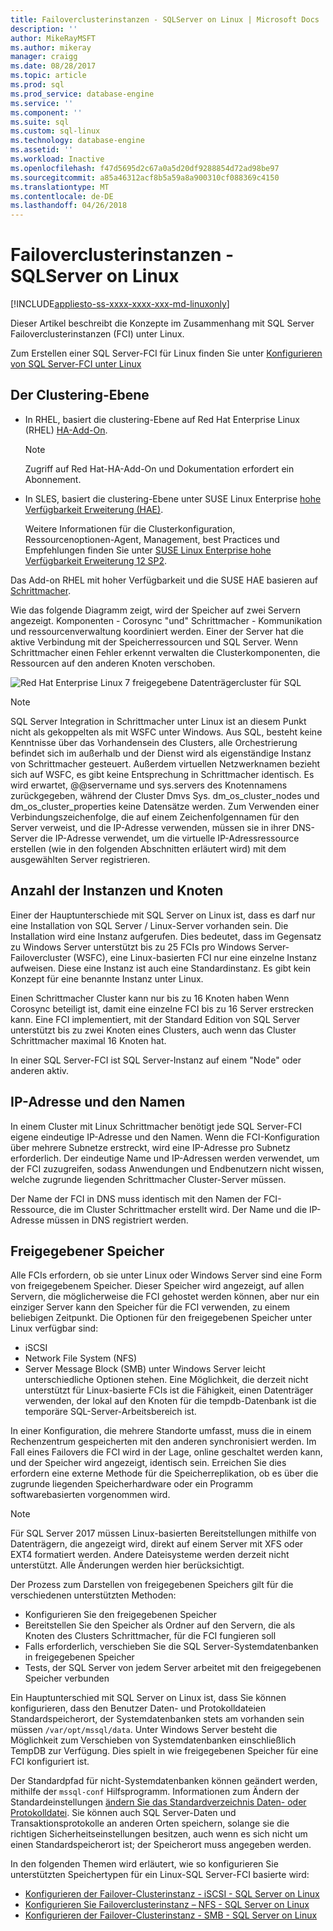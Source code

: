 ```yaml
---
title: Failoverclusterinstanzen - SQLServer on Linux | Microsoft Docs
description: ''
author: MikeRayMSFT
ms.author: mikeray
manager: craigg
ms.date: 08/28/2017
ms.topic: article
ms.prod: sql
ms.prod_service: database-engine
ms.service: ''
ms.component: ''
ms.suite: sql
ms.custom: sql-linux
ms.technology: database-engine
ms.assetid: ''
ms.workload: Inactive
ms.openlocfilehash: f47d5695d2c67a0a5d20df9288854d72ad98be97
ms.sourcegitcommit: a85a46312acf8b5a59a8a900310cf088369c4150
ms.translationtype: MT
ms.contentlocale: de-DE
ms.lasthandoff: 04/26/2018
---
```

# <a name="failover-cluster-instances---sql-server-on-linux"></a>Failoverclusterinstanzen - SQLServer on Linux

[!INCLUDE[appliesto-ss-xxxx-xxxx-xxx-md-linuxonly](../includes/appliesto-ss-xxxx-xxxx-xxx-md-linuxonly.md)]

Dieser Artikel beschreibt die Konzepte im Zusammenhang mit SQL Server Failoverclusterinstanzen (FCI) unter Linux. 

Zum Erstellen einer SQL Server-FCI für Linux finden Sie unter [Konfigurieren von SQL Server-FCI unter Linux](sql-server-linux-shared-disk-cluster-configure.md)

## <a name="the-clustering-layer"></a>Der Clustering-Ebene

* In RHEL, basiert die clustering-Ebene auf Red Hat Enterprise Linux (RHEL) [HA-Add-On](https://access.redhat.com/documentation/en-US/Red_Hat_Enterprise_Linux/6/pdf/High_Availability_Add-On_Overview/Red_Hat_Enterprise_Linux-6-High_Availability_Add-On_Overview-en-US.pdf). 

    > [!NOTE] 
    > Zugriff auf Red Hat-HA-Add-On und Dokumentation erfordert ein Abonnement. 

* In SLES, basiert die clustering-Ebene unter SUSE Linux Enterprise [hohe Verfügbarkeit Erweiterung (HAE)](https://www.suse.com/products/highavailability).

    Weitere Informationen für die Clusterkonfiguration, Ressourcenoptionen-Agent, Management, best Practices und Empfehlungen finden Sie unter [SUSE Linux Enterprise hohe Verfügbarkeit Erweiterung 12 SP2](https://www.suse.com/documentation/sle-ha-12/index.html).

Das Add-on RHEL mit hoher Verfügbarkeit und die SUSE HAE basieren auf [Schrittmacher](http://clusterlabs.org/).

Wie das folgende Diagramm zeigt, wird der Speicher auf zwei Servern angezeigt. Komponenten - Corosync "und" Schrittmacher - Kommunikation und ressourcenverwaltung koordiniert werden. Einer der Server hat die aktive Verbindung mit der Speicherressourcen und SQL Server. Wenn Schrittmacher einen Fehler erkennt verwalten die Clusterkomponenten, die Ressourcen auf den anderen Knoten verschoben.  

![Red Hat Enterprise Linux 7 freigegebene Datenträgercluster für SQL](./media/sql-server-linux-shared-disk-cluster-red-hat-7-configure/LinuxCluster.png) 


> [!NOTE]
> SQL Server Integration in Schrittmacher unter Linux ist an diesem Punkt nicht als gekoppelten als mit WSFC unter Windows. Aus SQL, besteht keine Kenntnisse über das Vorhandensein des Clusters, alle Orchestrierung befindet sich im außerhalb und der Dienst wird als eigenständige Instanz von Schrittmacher gesteuert. Außerdem virtuellen Netzwerknamen bezieht sich auf WSFC, es gibt keine Entsprechung in Schrittmacher identisch. Es wird erwartet, @@servername und sys.servers des Knotennamens zurückgegeben, während der Cluster Dmvs Sys. dm_os_cluster_nodes und dm_os_cluster_properties keine Datensätze werden. Zum Verwenden einer Verbindungszeichenfolge, die auf einem Zeichenfolgennamen für den Server verweist, und die IP-Adresse verwenden, müssen sie in ihrer DNS-Server die IP-Adresse verwendet, um die virtuelle IP-Adressressource erstellen (wie in den folgenden Abschnitten erläutert wird) mit dem ausgewählten Server registrieren.

## <a name="number-of-instances-and-nodes"></a>Anzahl der Instanzen und Knoten

Einer der Hauptunterschiede mit SQL Server on Linux ist, dass es darf nur eine Installation von SQL Server / Linux-Server vorhanden sein. Die Installation wird eine Instanz aufgerufen. Dies bedeutet, dass im Gegensatz zu Windows Server unterstützt bis zu 25 FCIs pro Windows Server-Failovercluster (WSFC), eine Linux-basierten FCI nur eine einzelne Instanz aufweisen. Diese eine Instanz ist auch eine Standardinstanz. Es gibt kein Konzept für eine benannte Instanz unter Linux. 

Einen Schrittmacher Cluster kann nur bis zu 16 Knoten haben Wenn Corosync beteiligt ist, damit eine einzelne FCI bis zu 16 Server erstrecken kann. Eine FCI implementiert, mit der Standard Edition von SQL Server unterstützt bis zu zwei Knoten eines Clusters, auch wenn das Cluster Schrittmacher maximal 16 Knoten hat.

In einer SQL Server-FCI ist SQL Server-Instanz auf einem "Node" oder anderen aktiv.

## <a name="ip-address-and-name"></a>IP-Adresse und den Namen
In einem Cluster mit Linux Schrittmacher benötigt jede SQL Server-FCI eigene eindeutige IP-Adresse und den Namen. Wenn die FCI-Konfiguration über mehrere Subnetze erstreckt, wird eine IP-Adresse pro Subnetz erforderlich. Der eindeutige Name und IP-Adressen werden verwendet, um der FCI zuzugreifen, sodass Anwendungen und Endbenutzern nicht wissen, welche zugrunde liegenden Schrittmacher Cluster-Server müssen.

Der Name der FCI in DNS muss identisch mit den Namen der FCI-Ressource, die im Cluster Schrittmacher erstellt wird.
Der Name und die IP-Adresse müssen in DNS registriert werden.

## <a name="shared-storage"></a>Freigegebener Speicher
Alle FCIs erfordern, ob sie unter Linux oder Windows Server sind eine Form von freigegebenem Speicher. Dieser Speicher wird angezeigt, auf allen Servern, die möglicherweise die FCI gehostet werden können, aber nur ein einziger Server kann den Speicher für die FCI verwenden, zu einem beliebigen Zeitpunkt. Die Optionen für den freigegebenen Speicher unter Linux verfügbar sind:

- iSCSI
- Network File System (NFS)
- Server Message Block (SMB) unter Windows Server leicht unterschiedliche Optionen stehen. Eine Möglichkeit, die derzeit nicht unterstützt für Linux-basierte FCIs ist die Fähigkeit, einen Datenträger verwenden, der lokal auf den Knoten für die tempdb-Datenbank ist die temporäre SQL-Server-Arbeitsbereich ist.

In einer Konfiguration, die mehrere Standorte umfasst, muss die in einem Rechenzentrum gespeicherten mit den anderen synchronisiert werden. Im Fall eines Failovers die FCI wird in der Lage, online geschaltet werden kann, und der Speicher wird angezeigt, identisch sein. Erreichen Sie dies erfordern eine externe Methode für die Speicherreplikation, ob es über die zugrunde liegenden Speicherhardware oder ein Programm softwarebasierten vorgenommen wird. 

>[!NOTE]
>Für SQL Server 2017 müssen Linux-basierten Bereitstellungen mithilfe von Datenträgern, die angezeigt wird, direkt auf einem Server mit XFS oder EXT4 formatiert werden. Andere Dateisysteme werden derzeit nicht unterstützt. Alle Änderungen werden hier berücksichtigt.

Der Prozess zum Darstellen von freigegebenen Speichers gilt für die verschiedenen unterstützten Methoden:

- Konfigurieren Sie den freigegebenen Speicher
- Bereitstellen Sie den Speicher als Ordner auf den Servern, die als Knoten des Clusters Schrittmacher, für die FCI fungieren soll
- Falls erforderlich, verschieben Sie die SQL Server-Systemdatenbanken in freigegebenen Speicher
- Tests, der SQL Server von jedem Server arbeitet mit den freigegebenen Speicher verbunden

Ein Hauptunterschied mit SQL Server on Linux ist, dass Sie können konfigurieren, dass den Benutzer Daten- und Protokolldateien Standardspeicherort, der Systemdatenbanken stets am vorhanden sein müssen `/var/opt/mssql/data`. Unter Windows Server besteht die Möglichkeit zum Verschieben von Systemdatenbanken einschließlich TempDB zur Verfügung. Dies spielt in wie freigegebenen Speicher für eine FCI konfiguriert ist.

Der Standardpfad für nicht-Systemdatenbanken können geändert werden, mithilfe der `mssql-conf` Hilfsprogramm. Informationen zum Ändern der Standardeinstellungen [ändern Sie das Standardverzeichnis Daten- oder Protokolldatei](sql-server-linux-configure-mssql-conf.md#datadir). Sie können auch SQL Server-Daten und Transaktionsprotokolle an anderen Orten speichern, solange sie die richtigen Sicherheitseinstellungen besitzen, auch wenn es sich nicht um einen Standardspeicherort ist; der Speicherort muss angegeben werden.

In den folgenden Themen wird erläutert, wie so konfigurieren Sie unterstützten Speichertypen für ein Linux-SQL Server-FCI basierte wird:

- [Konfigurieren der Failover-Clusterinstanz - iSCSI - SQL Server on Linux](sql-server-linux-shared-disk-cluster-configure-iscsi.md)
- [Konfigurieren Sie Failoverclusterinstanz – NFS - SQL Server on Linux](sql-server-linux-shared-disk-cluster-configure-nfs.md)
- [Konfigurieren der Failover-Clusterinstanz - SMB - SQL Server on Linux](sql-server-linux-shared-disk-cluster-configure-smb.md)
